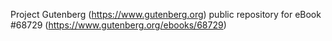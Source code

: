 Project Gutenberg (https://www.gutenberg.org) public repository for eBook #68729 (https://www.gutenberg.org/ebooks/68729)
